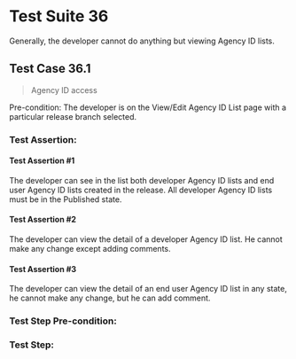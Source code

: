 # Test Suite 36

Generally, the developer cannot do anything but viewing Agency ID lists.

## Test Case 36.1

> Agency ID access

Pre-condition: The developer is on the View/Edit Agency ID List page with a particular release branch selected.


### Test Assertion:

#### Test Assertion #1
The developer can see in the list both developer Agency ID lists and end user Agency ID lists created in the release. All developer Agency ID lists must be in the Published state.

#### Test Assertion #2
The developer can view the detail of a developer Agency ID list. He cannot make any change except adding comments.

#### Test Assertion #3
The developer can view the detail of an end user Agency ID list in any state, he cannot make any change, but he can add comment.

### Test Step Pre-condition:



### Test Step: